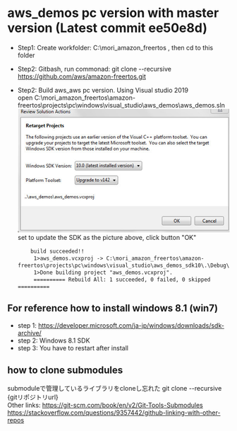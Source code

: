 #   aws_demos pc version with master version (Latest commit ee50e8d)
- Step1:  Create workfolder: C:\mori_amazon_freertos  , then cd to this folder  
- Step2:  Gitbash, run commonad: git clone --recursive https://github.com/aws/amazon-freertos.git  

- Step2:  Build aws_aws pc version. Using Visual studio 2019  
          open C:\mori_amazon_freertos\amazon-freertos\projects\pc\windows\visual_studio\aws_demos\aws_demos.sln  
          <img src="./images/sdk.jpg" alt="pic1" title="pic1">  
          set to update the SDK as the picture above, click button "OK"  
         
          build succeeded!!   
           1>aws_demos.vcxproj -> C:\mori_amazon_freertos\amazon-freertos\projects\pc\windows\visual_studio\aws_demos_sdk10\.\Debug\aws_demos.exe  
           1>Done building project "aws_demos.vcxproj".  
           ========== Rebuild All: 1 succeeded, 0 failed, 0 skipped ==========  


          

## For reference how to install windows 8.1  (win7)  
- step 1:  https://developer.microsoft.com/ja-jp/windows/downloads/sdk-archive/  
- step 2:  Windows 8.1 SDK  
- step 3:  You have to restart after install 

## how to clone submodules  
submoduleで管理しているライブラリをcloneし忘れた 
git clone --recursive {gitリポジトリurl}  
Other links: https://git-scm.com/book/en/v2/Git-Tools-Submodules  
https://stackoverflow.com/questions/9357442/github-linking-with-other-repos  




